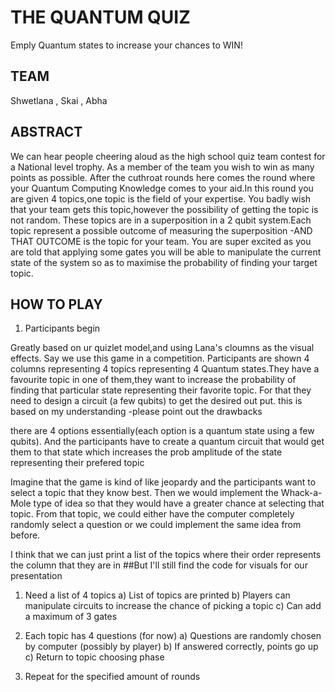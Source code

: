 # THE QUANTUM QUIZ
Emply Quantum states to increase your chances to WIN!

## TEAM
Shwetlana , Skai , Abha

## ABSTRACT
We can hear people cheering aloud as the high school quiz team contest for a National level trophy. As a member of the team you wish to win as many points as possible. After the cuthroat rounds here comes the round where your Quantum Computing Knowledge comes to your aid.In this round you are given 4 topics,one topic is the field of your expertise.
You badly wish that your team gets this topic,however the possibility of getting the topic is not random. These topics are in a superposition in a 2 qubit system.Each topic represent a possible outcome of measuring the superposition -AND THAT OUTCOME is the topic for your team. You are super excited as you are told that applying some gates you will be able to manipulate the current state of the system so as to maximise the probability of finding your target topic.

## HOW TO PLAY
1. Participants begin 


Greatly based on ur quizlet model,and using Lana's cloumns as the visual effects. Say we use this game in a competition. Participants are shown 4 columns representing 4 topics representing 4  Quantum states.They have a favourite topic in one of them,they want to increase the probability of finding that particular state representing their favorite topic. For that they need to design a circuit (a few qubits) to get the desired out put. this is based on my understanding -please point out the drawbacks

 there are 4 options essentially(each option is a quantum state using a few qubits). And the participants have to create a quantum circuit that would get them to that state which increases the prob amplitude of the state representing their prefered topic
 
 Imagine that the game is kind of like jeopardy and the participants want to select a topic that they know best. Then we would implement the Whack-a-Mole type of idea so that they would have a greater chance at selecting that topic. From that topic, we could either have the computer completely randomly select a question or we could implement the same idea from before.

 I think that we can just print a list of the topics where their order represents the column that they are in
 ##But I'll still find the code for visuals for our presentation

1. Need a list of 4 topics
  a) List of topics are printed
  b) Players can manipulate circuits to increase the chance of picking a topic
  c) Can add a maximum of 3 gates

2. Each topic has 4 questions (for now)
  a) Questions are randomly chosen by computer (possibly by player)
  b) If answered correctly, points go up
  c) Return to topic choosing phase

3. Repeat for the specified amount of rounds
